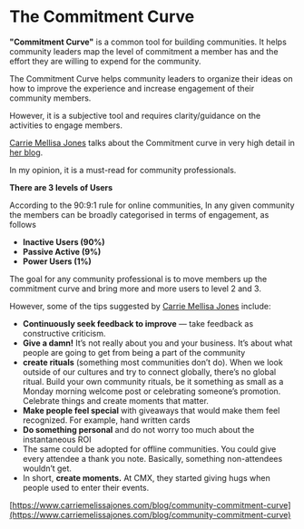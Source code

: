 # The Commitment Curve

**"Commitment Curve"** is a common tool for building communities. It helps community leaders map the level of commitment a member has and the effort they are willing to expend for the community.

The Commitment Curve helps community leaders to organize their ideas on how to improve the experience and increase engagement of their community members. 

However, it is a subjective tool and requires clarity/guidance on the activities to engage members.

[Carrie Mellisa Jones](https://twitter.com/caremjo) talks about the Commitment curve in very high detail in [her blog](https://www.carriemelissajones.com/blog/community-commitment-curve). 

In my opinion, it is a must-read for community professionals. 

**There are 3 levels of Users**

According to the 90:9:1 rule for online communities, In any given community the members can be broadly categorised in terms of engagement, as follows

* **Inactive Users \(90%\)**
* **Passive Active \(9%\)**
* **Power Users \(1%\)**

The goal for any community professional is to move members up the commitment curve and bring more and more users to level 2 and 3.

However, some of the tips suggested by [Carrie Mellisa Jones](https://twitter.com/caremjo) include:

* **Continuously seek feedback to improve** — take feedback as constructive criticism.
* **Give a damn!** It’s not really about you and your business. It’s about what people are going to get from being a part of the community
* **create rituals** \(something most communities don’t do\). When we look outside of our cultures and try to connect globally, there’s no global ritual. Build your own community rituals, be it something as small as a Monday morning welcome post or celebrating someone’s promotion. Celebrate things and create moments that matter.
* **Make people feel special** with giveaways that would make them feel recognized. For example, hand written cards
* **Do something personal** and do not worry too much about the instantaneous ROI
* The same could be adopted for offline communities. You could give every attendee a thank you note. Basically, something non-attendees wouldn’t get.
* In short, **create moments.** At CMX, they started giving hugs when people used to enter their events.













[https://www.carriemelissajones.com/blog/community-commitment-curve](https://www.carriemelissajones.com/blog/community-commitment-curve)

